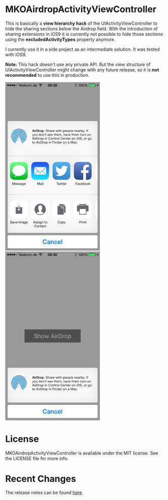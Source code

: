 # MKOAirdropActivityViewController
This is basically a **view hierarchy hack** of the UIActivityViewController to hide the sharing sections below the Airdrop field. With the introduction of sharing extensions in iOS9 it is currently not possible to hide those sections using the **excludedActivityTypes** property anymore.

I currently use it in a side project as an intermediate solution. It was tested with iOS9. 

**Note:** This hack doesn't use any private API. But the view structure of UIActivityViewController might change with any future release, so it is **not recommended** to use this in production.

<div>
<img width=300 src="https://raw.githubusercontent.com/mkoehnke/MKOAirdropActivityViewController/master/Resources/Image-0.jpg?token=ABXNjVNuPSVGXStcN6FRPRJrMHXofWuzks5Vjk7swA%3D%3D">
<img width=300 src="https://raw.githubusercontent.com/mkoehnke/MKOAirdropActivityViewController/master/Resources/Image-1.jpg?token=ABXNjSp-2-xn5OjT5wcbVNYL6aGAvtFNks5Vjl7uwA%3D%3D">
</div>

# License
MKOAirdropActivityViewController is available under the MIT license. See the LICENSE file for more info.

# Recent Changes
The release notes can be found [here](https://github.com/mkoehnke/MKOAirdropActivityViewController/releases).
